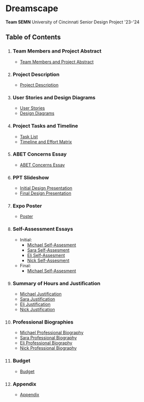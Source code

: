 # Dreamscape
**Team SEMN**
University of Cincinnati Senior Design Project '23-'24

## Table of Contents
1. ### Team Members and Project Abstract
    - [Team Members and Project Abstract](/Design%20Files/TeamandAbstract.md)

2. ### Project Description
    - [Project Description](/Design%20Files/Project-Description.md)

3. ### User Stories and Design Diagrams
    - [User Stories](/Design%20Files/UserStories.md)
    - [Design Diagrams](/Design%20Files/Design%20Diagrams/design_diagrams1.pdf)

4. ### Project Tasks and Timeline
    - [Task List](/Design%20Files/Tasklist.md)
    - [Timeline and Effort Matrix](/Design%20Files/Milestones,%20Timeline,%20and%20Effort%20Matrix.pdf)

5. ### ABET Concerns Essay
    - [ABET Concerns Essay](/Design%20Files/ConstraintEssay.pdf)

6. ### PPT Slideshow
    - [Initial Design Presentation](/Design%20Files/DesignPresentation.pptx)
    - [Final Design Presentation](/Design%Files/PresentationSlidedeck_SEMN.pptx)
      
7. ### Expo Poster
    - [Poster](/Design%Files/Dreamscape%Expo%Poster.pdf)

8. ### Self-Assessment Essays
    - Initial:
        - [Michael Self-Assesment](/Design%20Files/Self-Assesment%20Essays/IndividualAssessment_Pappa.docx)
        - [Sara Self-Assesment](/Design%20Files/Self-Assesment%20Essays/Marijolovic%20Assignment%203%20Essay.docx)
        - [Eli Self-Assesment](/Design%20Files/Self-Assesment%20Essays/Capstone%20Essay%20Detmers.pdf)
        - [Nick Self-Assesment](/Design%20Files/Self-Assesment%20Essays/Senior%20Design%20Capstone%20Essay%20-%20Murray.pdf)
    - Final:
        - [Michael Self-Assesment](/Design%20Files/Self-Assesment%20Essays/FinalIndividualAssessment_Pappa.md)
            
9. ### Summary of Hours and Justification
    - [Michael Justification](/Design%Files/Justifications/Justification_Pappa.md)
    - [Sara Justification]()
    - [Eli Justification]()
    - [Nick Justification]()
      
10. ### Professional Biographies
    - [Michael Professional Biography](/Design%20Files/Professional%20Bios/pappa.md)
    - [Sara Professional Biography](/Design%20Files/Professional%20Bios/marijolovic.md)
    - [Eli Professional Biography](/Design%20Files/Professional%20Bios/detmers.md)
    - [Nick Professional Biography](/Design%20Files/Professional%20Bios/murray.md)

11. ### Budget
    - [Budget](/Design%20Files/Budget.md)

12. ### Appendix
    - [Appendix](/Design%20Files/Appendix.md)

